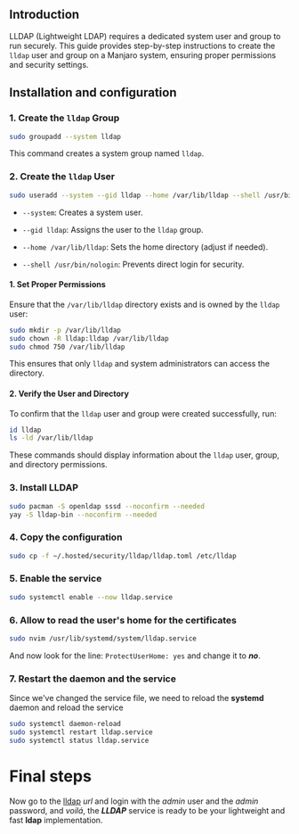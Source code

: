 ## Introduction

LLDAP (Lightweight LDAP) requires a dedicated system user and group to run securely. This guide provides step-by-step instructions to create the `lldap` user and group on a Manjaro system, ensuring proper permissions and security settings.

## Installation and configuration

### 1. Create the `lldap` Group

```bash
sudo groupadd --system lldap
```

This command creates a system group named `lldap`.

### 2. Create the `lldap` User

```bash
sudo useradd --system --gid lldap --home /var/lib/lldap --shell /usr/bin/nologin lldap
```

- `--system`: Creates a system user.
    
- `--gid lldap`: Assigns the user to the `lldap` group.
    
- `--home /var/lib/lldap`: Sets the home directory (adjust if needed).
    
- `--shell /usr/bin/nologin`: Prevents direct login for security.

#### 1. Set Proper Permissions

Ensure that the `/var/lib/lldap` directory exists and is owned by the `lldap` user:

```bash
sudo mkdir -p /var/lib/lldap
sudo chown -R lldap:lldap /var/lib/lldap
sudo chmod 750 /var/lib/lldap
```

This ensures that only `lldap` and system administrators can access the directory.

#### 2. Verify the User and Directory

To confirm that the `lldap` user and group were created successfully, run:

```bash
id lldap
ls -ld /var/lib/lldap
```

These commands should display information about the `lldap` user, group, and directory permissions.

### 3. Install LLDAP

```bash
sudo pacman -S openldap sssd --noconfirm --needed
yay -S lldap-bin --noconfirm --needed
```

### 4. Copy the configuration

```bash
sudo cp -f ~/.hosted/security/lldap/lldap.toml /etc/lldap
```

### 5.  Enable the service

```bash
sudo systemctl enable --now lldap.service
```

### 6. Allow to read the user's home for the certificates

```bash
sudo nvim /usr/lib/systemd/system/lldap.service
```

And now look for the line: `ProtectUserHome: yes` and change it to ***no***.

### 7. Restart the daemon and the service

Since we've changed the service file, we need to reload the **systemd** daemon and reload the service

```bash
sudo systemctl daemon-reload
sudo systemctl restart lldap.service
sudo systemctl status lldap.service
```

# Final steps

Now go to the [lldap](https://lldap.home.lab) *url* and login with the *admin* user and the *admin* password, and *voilá*, the ***LLDAP*** service is ready to be your lightweight and fast **ldap** implementation.
